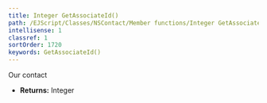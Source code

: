 ```yaml
---
title: Integer GetAssociateId()
path: /EJScript/Classes/NSContact/Member functions/Integer GetAssociateId()
intellisense: 1
classref: 1
sortOrder: 1720
keywords: GetAssociateId()
---
```



Our contact



* **Returns:** Integer


